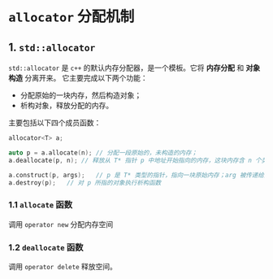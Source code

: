 # `allocator` 分配机制

## 1. `std::allocator`

`std::allocator` 是 `c++` 的默认内存分配器，是一个模板。它将 **内存分配** 和 **对象构造** 分离开来。 它主要完成以下两个功能：

- 分配原始的一块内存，然后构造对象；
- 析构对象，释放分配的内存。

主要包括以下四个成员函数：

```cpp
allocator<T> a;

auto p = a.allocate(n);	// 分配一段原始的，未构造的内存；
a.deallocate(p, n);	// 释放从 T* 指针 p 中地址开始指向的内存，这块内存含 n 个类型为 T 的对象

a.construct(p, args);	// p 是 T* 类型的指针，指向一块原始内存；arg 被传递给类型为 T 的构造函数，用来在p指向的内存中构造一个对象
a.destroy(p);	// 对 p 所指的对象执行析构函数

```

### 1.1 `allocate` 函数

调用 `operator new` 分配内存空间

### 1.2 `deallocate` 函数

调用 `operator delete` 释放空间。
